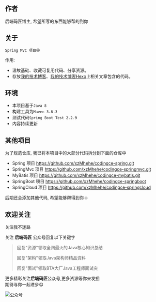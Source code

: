 ## 作者
后端码匠博主, 希望所写的东西能够帮的到你

## 关于
`Spring MVC 项目😜`   

 作用:   
- 温故基础、收藏可复用代码、分享资源。
- 存放[我的技术博客](https://www.cnblogs.com/mzdljgz/)、[我的技术博客Hexo](https://i.codingce.com.cn/)上相关文章包含的代码。

## 环境
- 本项目基于```Java 8```
- 构建工具为```Maven 3.6.3```
- 测试代码```Spring Boot Test 2.2.9```
- 内容持续更新

## 其他项目
为了规范仓库, 我已将本项目中的大部分代码拆分到下面的仓库中 
  
- Spring 项目 https://github.com/xzMhehe/codingce-spring.git   
- SpringMvc 项目 https://github.com/xzMhehe/codingce-springmvc.git   
- MyBatis 项目 https://github.com/xzMhehe/codingce-mybatis.git  
- SpringBoot 项目 https://github.com/xzMhehe/codingce-springboot
- SpringCloud 项目 https://github.com/xzMhehe/codingce-springcloud   

后期还会添加其他代码, 希望能够帮得到你☺

## 欢迎关注
关注我不迷路   

关注 **后端码匠** 公众号回复以下关键字
>回复"资源"领取全网最火的Java核心知识总结
>
>回复"架构"领取Java架构师精品资料
>
>回复"面试"领取BTA大厂Java工程师面试突

更多精彩关注**后端码匠**公众号,更多资源等你来发掘    
期待与你一起进步😋

![公众号](https://image.codingce.com.cn/new.jpg)

